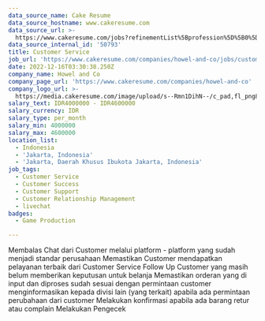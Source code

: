 ```yaml
---
data_source_name: Cake Resume
data_source_hostname: www.cakeresume.com
data_source_url: >-
  https://www.cakeresume.com/jobs?refinementList%5Bprofession%5D%5B0%5D=game-production&range%5Bsalary_range%5D%5Bmin%5D=1000000
data_source_internal_id: '50793'
title: Customer Service
job_url: 'https://www.cakeresume.com/companies/howel-and-co/jobs/customer-service-c522b9'
date: 2022-12-16T03:30:38.250Z
company_name: Howel and Co
company_page_url: 'https://www.cakeresume.com/companies/howel-and-co'
company_logo_url: >-
  https://media.cakeresume.com/image/upload/s--Rmn1DihN--/c_pad,fl_png8,h_200,w_200/v1671158047/ytizarijq48dqbfh24v5.png
salary_text: IDR4000000 - IDR4600000
salary_currency: IDR
salary_type: per_month
salary_min: 4000000
salary_max: 4600000
location_list:
  - Indonesia
  - 'Jakarta, Indonesia'
  - 'Jakarta, Daerah Khusus Ibukota Jakarta, Indonesia'
job_tags:
  - Customer Service
  - Customer Success
  - Customer Support
  - Customer Relationship Management
  - livechat
badges:
  - Game Production

---
```


Membalas Chat dari Customer melalui platform - platform yang sudah menjadi standar perusahaan Memastikan Customer mendapatkan pelayanan terbaik dari Customer Service Follow Up Customer yang masih belum memberikan keputusan untuk belanja Memastikan orderan yang di input dan diproses sudah sesuai dengan permintaan customer menginformasikan kepada divisi lain (yang terkait) apabila ada permintaan perubahaan dari customer Melakukan konfirmasi apabila ada barang retur atau complain Melakukan Pengecek